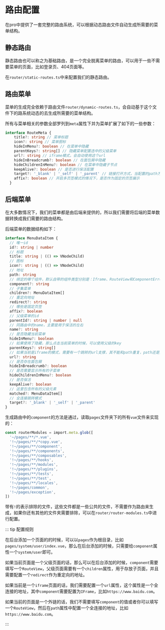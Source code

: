 # 路由配置


在pro中提供了一套完整的路由系统，可以根据动态路由文件自动生成所需要的菜单结构。

## 静态路由

静态路由也可以称之为基础路由，是一个完全脱离菜单的路由，可以用于一些不需要菜单的页面，比如登录页、404页面等。

在`router/static-routes.ts`中来配置我们的静态路由。


## 路由菜单

菜单的生成完全依赖于路由文件`router/dynamic-routes.ts`，会自动基于这个文件下的路系统动态的去生成所需要的菜单结构。

所有与菜单相关的参数全部罗列到`meta`属性下并为菜单扩展了如下的一些参数：

```ts
interface RouteMeta {
    title?: string // 菜单标题
    icon?: string // 菜单图标
    hideInMenu?: boolean // 在菜单中隐藏
    parentKeys?: string[] // 隐藏菜单配置选中的父级菜单
    url?: string // iframe模式，会自动使用这个url
    hideInBreadcrumb?: boolean // 在面包屑中隐藏
    hideChildrenInMenu?: boolean // 在菜单中隐藏子节点
    keepAlive?: boolean // 是否进行保活配置
    target?: '_blank' | '_self' | '_parent' // 链接打开方式，当配置的path为全连接的时候
    affix?: boolean // 开启多页签模式的情况下，是否作为固定的页签展示
  }
```

## 后端菜单

在大多数情况下，我们的菜单都是由后端来提供的，所以我们需要将后端的菜单数据转换成我们需要的路由结构。

后端菜单的数据结构如下：

```ts
interface MenuDataItem {
  // 唯一id
  id?: string | number
  // 标题
  title: string | (() => VNodeChild)
  // 图标
  icon?: string | (() => VNodeChild)
  // 地址
  path: string
  // 绑定的哪个组件，默认自带的组件类型分别是：Iframe、RouteView和ComponentError
  component?: string
  // 子集菜单
  children?: MenuDataItem[]
  // 重定向地址
  redirect?: string
  // 哪些是固定页签
  affix?: boolean
  // 父级菜单的id
  parentId?: string | number | null
  // 同路由中的name，主要是用于保活的左右
  name?: string
  // 是否隐藏当前菜单
  hideInMenu?: boolean
  // 如果使用了隐藏，那么点击当前菜单的时候，可以使用父级的key
  parentKeys?: string[]
  // 如果当前是iframe的模式，需要有一个跳转的url支撑，其不能和path重复，path还是为路由
  url?: string
  // 是否存在面包屑
  hideInBreadcrumb?: boolean
  // 是否需要显示所有的子菜单
  hideChildrenInMenu?: boolean
  // 是否保活
  keepAlive?: boolean
  // 这里包含所有的父级元素
  matched?: MenuDataItem[]
  // 全连接跳转模式
  target?: '_blank' | '_self' | '_parent'
}
```

生成路由中的`component`的方法是通过，读取`pages`文件夹下的所有`vue`文件来实现的：
```ts
const routerModules = import.meta.glob([
  '~/pages/**/*.vue',
  '!~/pages/**/*copy.vue',
  '!~/pages/**/component',
  '!~/pages/**/components',
  '!~/pages/**/composables',
  '!~/pages/**/hooks',
  '!~/pages/**/modules',
  '!~/pages/**/plugins',
  '!~/pages/**/tests',
  '!~/pages/**/test',
  '!~/pages/**/locales',
  '!~/pages/common',
  '!~/pages/exception',
])
```
带有`!`的表示排除的文件，这些文件都是一些公共的文件，不需要作为路由来生成，如果你还有其他的文件夹需要排除，可以在`router/router-modules.ts`中进行配置。

::: tip 配置规则

在后台添加一个页面的的时候，可以以`pages`作为根目录，比如`pages/system/user/index.vue`，那么在后台添加的时候，只需要给`component`属性一个`system/user`即可。

如果当前页面是一个父级页面的话，那么可以在后台添加的时候，`component`需要填写一个`RouteView`，父级页面需要有一个`children`属性，用于存放子页面，并且需要配置一个`redirect`作为重定向的地址。

如果当前是一个`iframe`页面的话，我们需要配置一个`url`属性，这个属性是一个全连接的地址，其中`component`需要配置为`IFrame`，比如`https://www.baidu.com`。

如果当前的页面是一个外链的话，我们不需要填写`component`的值或者你可以填写一个`RouteView`，然后在`path`属性中配置一个全连接的地址，比如`https://www.baidu.com`。

:::
